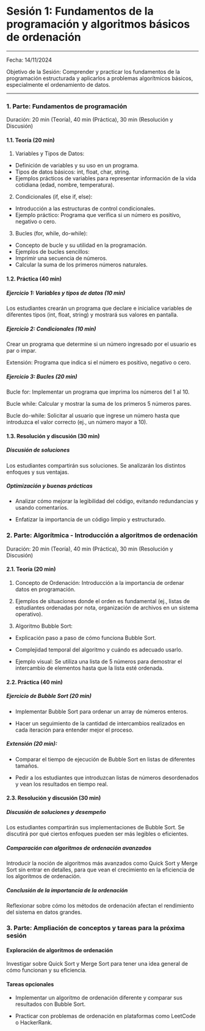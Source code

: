 # Sesión 1: Fundamentos de la programación y algoritmos básicos de ordenación

---

Fecha: 14/11/2024

Objetivo de la Sesión: Comprender y practicar los fundamentos de la programación estructurada y aplicarlos a problemas algorítmicos básicos, especialmente el ordenamiento de datos.

---

### 1. Parte: Fundamentos de programación

Duración: 20 min (Teoría), 40 min (Práctica), 30 min (Resolución y Discusión)

#### 1.1. Teoría (20 min)

1. Variables y Tipos de Datos:
  - Definición de variables y su uso en un programa.
  - Tipos de datos básicos: int, float, char, string.
  - Ejemplos prácticos de variables para representar información de la vida cotidiana (edad, nombre, temperatura).

2. Condicionales (if, else if, else):
  - Introducción a las estructuras de control condicionales.
  - Ejemplo práctico: Programa que verifica si un número es positivo, negativo o cero.

3. Bucles (for, while, do-while):
  - Concepto de bucle y su utilidad en la programación.
  - Ejemplos de bucles sencillos:
  - Imprimir una secuencia de números.
  - Calcular la suma de los primeros números naturales.

#### 1.2. Práctica (40 min)

##### Ejercicio 1: Variables y tipos de datos (10 min)

Los estudiantes crearán un programa que declare e inicialice variables de diferentes tipos (int, float, string) y mostrará sus valores en pantalla.

##### Ejercicio 2: Condicionales (10 min)

Crear un programa que determine si un número ingresado por el usuario es par o impar.

Extensión: Programa que indica si el número es positivo, negativo o cero.

##### Ejercicio 3: Bucles (20 min)

Bucle for: Implementar un programa que imprima los números del 1 al 10.

Bucle while: Calcular y mostrar la suma de los primeros 5 números pares.

Bucle do-while: Solicitar al usuario que ingrese un número hasta que introduzca el valor correcto (ej., un número mayor a 10).

#### 1.3. Resolución y discusión (30 min)

##### Discusión de soluciones

Los estudiantes compartirán sus soluciones. Se analizarán los distintos enfoques y sus ventajas.

##### Optimización y buenas prácticas

- Analizar cómo mejorar la legibilidad del código, evitando redundancias y usando comentarios.

- Enfatizar la importancia de un código limpio y estructurado.

### 2. Parte: Algorítmica - Introducción a algoritmos de ordenación

Duración: 20 min (Teoría), 40 min (Práctica), 30 min (Resolución y Discusión)

#### 2.1. Teoría (20 min)

1. Concepto de Ordenación:
   Introducción a la importancia de ordenar datos en programación.

2. Ejemplos de situaciones donde el orden es fundamental (ej., listas de estudiantes ordenadas por nota,    organización de archivos en un sistema operativo).

3. Algoritmo Bubble Sort:

  - Explicación paso a paso de cómo funciona Bubble Sort.

  - Complejidad temporal del algoritmo y cuándo es adecuado usarlo.

  - Ejemplo visual: Se utiliza una lista de 5 números para demostrar el intercambio de elementos hasta que la lista esté ordenada.

#### 2.2. Práctica (40 min)

##### Ejercicio de Bubble Sort (20 min)

- Implementar Bubble Sort para ordenar un array de números enteros.

- Hacer un seguimiento de la cantidad de intercambios realizados en cada iteración para entender mejor el proceso.

##### Extensión (20 min):

- Comparar el tiempo de ejecución de Bubble Sort en listas de diferentes tamaños.

- Pedir a los estudiantes que introduzcan listas de números desordenados y vean los resultados en tiempo real.

#### 2.3. Resolución y discusión (30 min)

##### Discusión de soluciones y desempeño

Los estudiantes compartirán sus implementaciones de Bubble Sort. Se discutirá por qué ciertos enfoques pueden ser más legibles o eficientes.

##### Comparación con algoritmos de ordenación avanzados

Introducir la noción de algoritmos más avanzados como Quick Sort y Merge Sort sin entrar en detalles, para que vean el crecimiento en la eficiencia de los algoritmos de ordenación.

##### Conclusión de la importancia de la ordenación

Reflexionar sobre cómo los métodos de ordenación afectan el rendimiento del sistema en datos grandes.

### 3. Parte: Ampliación de conceptos y tareas para la próxima sesión

#### Exploración de algoritmos de ordenación

Investigar sobre Quick Sort y Merge Sort para tener una idea general de cómo funcionan y su eficiencia.

#### Tareas opcionales

- Implementar un algoritmo de ordenación diferente y comparar sus resultados con Bubble Sort.

- Practicar con problemas de ordenación en plataformas como LeetCode o HackerRank.
